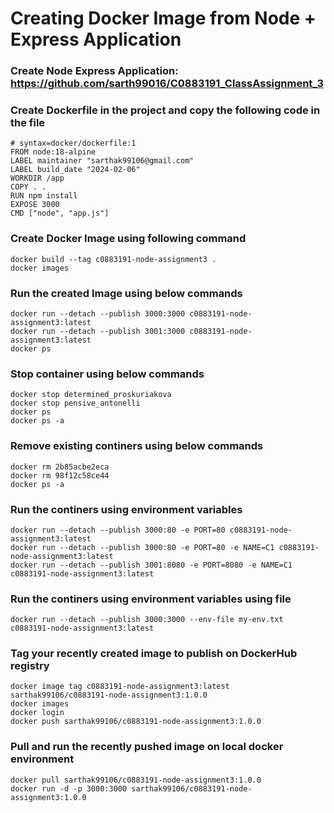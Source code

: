 # Creating Docker Image from Node + Express Application

### Create Node Express Application: https://github.com/sarth99016/C0883191_ClassAssignment_3

### Create Dockerfile in the project and copy the following code in the file

```
# syntax=docker/dockerfile:1
FROM node:18-alpine
LABEL maintainer "sarthak99106@gmail.com"
LABEL build_date "2024-02-06"
WORKDIR /app
COPY . .
RUN npm install
EXPOSE 3000
CMD ["node", "app.js"]
```

### Create Docker Image using following command

```
docker build --tag c0883191-node-assignment3 .
docker images
```

### Run the created Image using below commands

```
docker run --detach --publish 3000:3000 c0883191-node-assignment3:latest
docker run --detach --publish 3001:3000 c0883191-node-assignment3:latest
docker ps
```

### Stop container using below commands

```
docker stop determined_proskuriakova
docker stop pensive_antonelli
docker ps
docker ps -a
```

### Remove existing continers using below commands

```
docker rm 2b85acbe2eca
docker rm 98f12c58ce44
docker ps -a
```

### Run the continers using environment variables

```
docker run --detach --publish 3000:80 -e PORT=80 c0883191-node-assignment3:latest
docker run --detach --publish 3000:80 -e PORT=80 -e NAME=C1 c0883191-node-assignment3:latest
docker run --detach --publish 3001:8080 -e PORT=8080 -e NAME=C1 c0883191-node-assignment3:latest
```

### Run the continers using environment variables using file

```
docker run --detach --publish 3000:3000 --env-file my-env.txt c0883191-node-assignment3:latest
```

### Tag your recently created image to publish on DockerHub registry

```
docker image tag c0883191-node-assignment3:latest sarthak99106/c0883191-node-assignment3:1.0.0
docker images
docker login
docker push sarthak99106/c0883191-node-assignment3:1.0.0
```
### Pull and run the recently pushed image on local docker environment
```
docker pull sarthak99106/c0883191-node-assignment3:1.0.0
docker run -d -p 3000:3000 sarthak99106/c0883191-node-assignment3:1.0.0
```